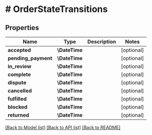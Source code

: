 # # OrderStateTransitions

## Properties

Name | Type | Description | Notes
------------ | ------------- | ------------- | -------------
**accepted** | **\DateTime** |  | [optional]
**pending_payment** | **\DateTime** |  | [optional]
**in_review** | **\DateTime** |  | [optional]
**complete** | **\DateTime** |  | [optional]
**dispute** | **\DateTime** |  | [optional]
**cancelled** | **\DateTime** |  | [optional]
**fulfilled** | **\DateTime** |  | [optional]
**blocked** | **\DateTime** |  | [optional]
**returned** | **\DateTime** |  | [optional]

[[Back to Model list]](../../README.md#models) [[Back to API list]](../../README.md#endpoints) [[Back to README]](../../README.md)
